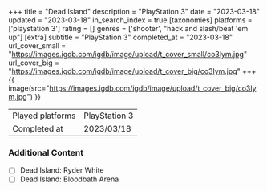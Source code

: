 +++
title = "Dead Island"
description = "PlayStation 3"
date = "2023-03-18"
updated = "2023-03-18"
in_search_index = true
[taxonomies]
platforms = ['playstation 3']
rating = []
genres = ['shooter', "hack and slash/beat 'em up"]
[extra]
subtitle = "PlayStation 3"
completed_at = "2023-03-18"
url_cover_small = "https://images.igdb.com/igdb/image/upload/t_cover_small/co3lym.jpg"
url_cover_big = "https://images.igdb.com/igdb/image/upload/t_cover_big/co3lym.jpg"
+++
{{ image(src="https://images.igdb.com/igdb/image/upload/t_cover_big/co3lym.jpg") }}

|              |            |
| ------------ | ---------- |
| Played platforms    | PlayStation 3 |
| Completed at | 2023/03/18 |


### Additional Content


- [ ] Dead Island: Ryder White
- [ ] Dead Island: Bloodbath Arena